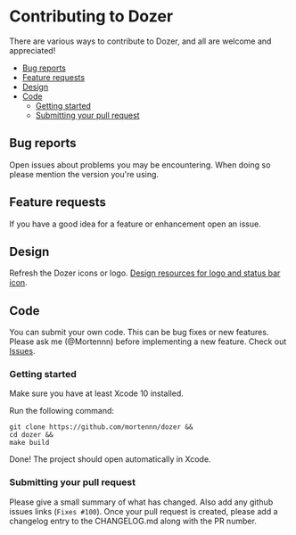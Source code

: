 # Contributing to Dozer

There are various ways to contribute to Dozer, and all are welcome and appreciated!

- [Bug reports](#bug-reports)
- [Feature requests](#feature-requests)
- [Design](#design)
- [Code](#code)
    - [Getting started](#getting-started)
    - [Submitting your pull request](#submitting-your-pull-request)

## Bug reports
Open issues about problems you may be encountering. When doing so please mention the version you're using.

## Feature requests
If you have a good idea for a feature or enhancement open an issue.

## Design
Refresh the Dozer icons or logo. [Design resources for logo and status bar icon](https://www.figma.com/file/g5MhiwxR1YFg5vti0tPANa/Dozer).

## Code
You can submit your own code. This can be bug fixes or new features. Please ask me (@Mortennn) before implementing a new feature. Check out [Issues](https://github.com/Mortennn/Dozer/issues?q=is%3Aissue+is%3Aopen+sort%3Aupdated-desc).

### Getting started
Make sure you have at least Xcode 10 installed.

Run the following command:
```shell
git clone https://github.com/mortennn/dozer &&
cd dozer &&
make build
```
Done! The project should open automatically in Xcode.

### Submitting your pull request
Please give a small summary of what has changed. Also add any github issues links (`Fixes #100`).
Once your pull request is created, please add a changelog entry to the CHANGELOG.md along with the PR number.
